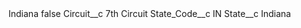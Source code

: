 <?xml version="1.0" encoding="UTF-8"?>
<CustomMetadata xmlns="http://soap.sforce.com/2006/04/metadata" xmlns:xsi="http://www.w3.org/2001/XMLSchema-instance" xmlns:xsd="http://www.w3.org/2001/XMLSchema">
    <label>Indiana</label>
    <protected>false</protected>
    <values>
        <field>Circuit__c</field>
        <value xsi:type="xsd:string">7th Circuit</value>
    </values>
    <values>
        <field>State_Code__c</field>
        <value xsi:type="xsd:string">IN</value>
    </values>
    <values>
        <field>State__c</field>
        <value xsi:type="xsd:string">Indiana</value>
    </values>
</CustomMetadata>
